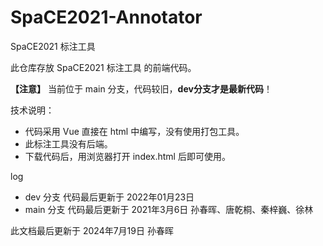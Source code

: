 # SpaCE2021-Annotator

SpaCE2021 标注工具

此仓库存放 SpaCE2021 标注工具 的前端代码。

**【注意】** 当前位于 main 分支，代码较旧，**dev分支才是最新代码**！

技术说明：

- 代码采用 Vue 直接在 html 中编写，没有使用打包工具。
- 此标注工具没有后端。
- 下载代码后，用浏览器打开 index.html 后即可使用。

log

- dev 分支 代码最后更新于 2022年01月23日
- main 分支 代码最后更新于 2021年3月6日 孙春晖、唐乾桐、秦梓巍、徐林

此文档最后更新于 2024年7月19日 孙春晖
